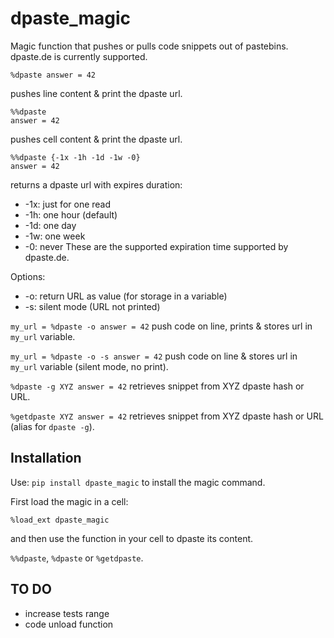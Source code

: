 # dpaste_magic
Magic function that pushes or pulls code snippets out of pastebins.
dpaste.de is currently supported.

    %dpaste answer = 42

pushes line content & print the dpaste url.

    %%dpaste
    answer = 42

pushes cell content & print the dpaste url.

    %%dpaste {-1x -1h -1d -1w -0}
    answer = 42

returns a dpaste url with expires duration:
* -1x: just for one read
* -1h: one hour (default)
* -1d: one day
* -1w: one week
* -0: never
These are the supported expiration time supported by dpaste.de.

Options:
* -o: return URL as value (for storage in a variable)
* -s: silent mode (URL not printed)

`my_url = %dpaste -o answer = 42`
push code on line, prints & stores url in `my_url` variable.

`my_url = %dpaste -o -s answer = 42`
push code on line & stores url in `my_url` variable (silent mode, no print).

`%dpaste -g XYZ
answer = 42`
retrieves snippet from XYZ dpaste hash or URL.

`%getdpaste XYZ
answer = 42`
retrieves snippet from XYZ dpaste hash or URL (alias for `dpaste -g`).


## Installation

Use:
`pip install dpaste_magic`
to install the magic command.

First load the magic in a cell:

`%load_ext dpaste_magic`

and then use the function in your cell to dpaste its content.

`%%dpaste`, `%dpaste` or `%getdpaste`.


## TO DO

* increase tests range
* code unload function
